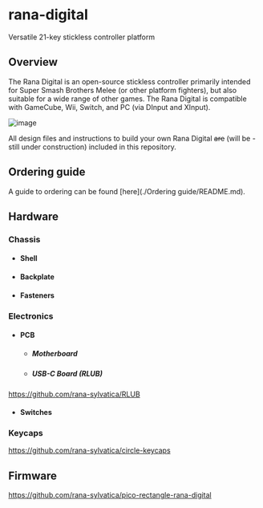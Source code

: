 # rana-digital
Versatile 21-key stickless controller platform

## Overview

The Rana Digital is an open-source stickless controller primarily intended for Super Smash Brothers Melee (or other platform fighters), but also suitable for a wide range of other games.  The Rana Digital is compatible with GameCube, Wii, Switch, and PC (via DInput and XInput).  

![image](https://user-images.githubusercontent.com/95242582/200199077-9dda4490-ee79-46d5-b45f-55e830ee64f4.png)

All design files and instructions to build your own Rana Digital ~~are~~ (will be - still under construction) included in this repository.

## Ordering guide

A guide to ordering can be found [here](./Ordering guide/README.md).

## Hardware

### Chassis

- #### Shell

- #### Backplate

- #### Fasteners

### Electronics

- #### PCB

  - ##### Motherboard

  - ##### USB-C Board (RLUB)

https://github.com/rana-sylvatica/RLUB

 - #### Switches

### Keycaps

https://github.com/rana-sylvatica/circle-keycaps

## Firmware

https://github.com/rana-sylvatica/pico-rectangle-rana-digital



